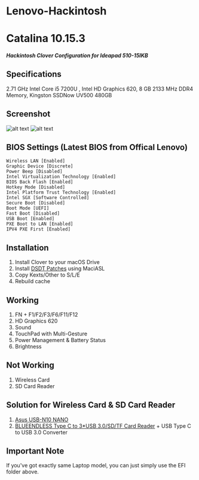 # Lenovo-Hackintosh


# Catalina 10.15.3
##### Hackintosh Clover Configuration for Ideapad 510-15IKB

## Specifications
2.71 GHz Intel Core i5 7200U , Intel HD Graphics 620, 8 GB 2133 MHz DDR4 Memory, Kingston SSDNow UV500 480GB

##  Screenshot

![alt text](https://raw.githubusercontent.com/trgcyln/Lenovo-Hackintosh/master/Screenshot.png)
![alt text](https://raw.githubusercontent.com/trgcyln/Lenovo-Hackintosh/master/Screenshot-2.png)

## BIOS Settings (Latest BIOS from Offical Lenovo)

```
Wireless LAN [Enabled]
Graphic Device [Discrete]
Power Beep [Disabled]
Intel Virtualization Technology [Enabled]
BIOS Back Flash [Enabled]
Hotkey Mode [Disabled]
Intel Platform Trust Technology [Enabled]
Intel SGX [Software Controlled]
Secure Boot [Disabled]
Boot Mode [UEFI]
Fast Boot [Disabled]
USB Boot [Enabled]
PXE Boot to LAN [Enabled]
IPV4 PXE First [Enabled]
```
## Installation
1. Install Clover to your macOS Drive
2. Install [DSDT Patches](https://github.com/trgcyln/Lenovo-Hackintosh/tree/master/DSDT_Patches) using MaciASL
3. Copy Kexts/Other to S/L/E
4. Rebuild cache

## Working
1. FN + F1/F2/F3/F6/F11/F12
2. HD Graphics 620
3. Sound
4. TouchPad with Multi-Gesture
5. Power Management & Battery Status
6. Brightness

## Not Working
1. Wireless Card
2. SD Card Reader

## Solution for Wireless Card & SD Card Reader
1. [Asus USB-N10 NANO](https://www.asus.com/Networking/USBN10_NANO/)
2. [BLUEENDLESS Type C to 3*USB 3.0/SD/TF Card Reader](https://tr.banggood.com/Blueendless-HC401-9-in-1-Type-C-to-3-Port-USB-3_0-HDMI-SD-TF-Card-Reader-Data-Hub-p-1555789.html?cur_warehouse=CN) + USB Type C to USB 3.0 Converter



## Important Note
If you've got exactly same Laptop model, you can just simply use the EFI folder above.

